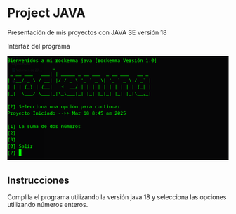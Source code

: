 
# Project JAVA

Presentación de mis proyectos con JAVA SE versión 18

Interfaz del programa



![Logo](https://github.com/ROCKEMMA/protafolio-java/blob/main/Captura%20de%20pantalla%20-2025-03-18%2008-53-00.png?raw=true)


## Instrucciones

Complila el programa utilizando la versión java 18 y selecciona las opciones utilizando números enteros.
